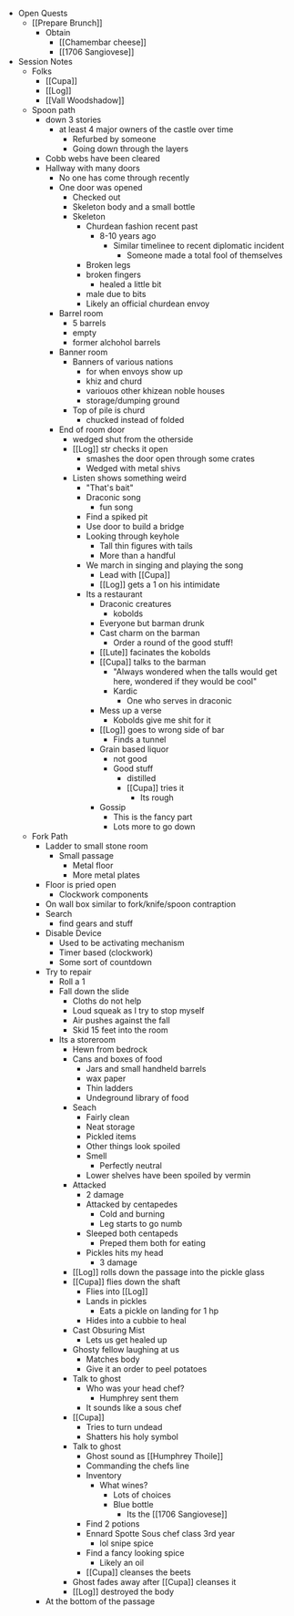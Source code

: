 - Open Quests
	- [[Prepare Brunch]]
		- Obtain
			- [[Chamembar cheese]]
			- [[1706 Sangiovese]]
- Session Notes
	- Folks
		- [[Cupa]]
		- [[Log]]
		- [[Vall Woodshadow]]
	- Spoon path
		- down 3 stories
			- at least 4 major owners of the castle over time
				- Refurbed by someone
				- Going down through the layers
		- Cobb webs have been cleared
		- Hallway with many doors
			- No one has come through recently
			- One door was opened
				- Checked out
				- Skeleton body and a small bottle
				- Skeleton
					- Churdean fashion recent past
						- 8-10 years ago
							- Similar timelinee to recent diplomatic incident
								- Someone made a total fool of themselves
					- Broken legs
					- broken fingers
						- healed a little bit
					- male due to bits
					- Likely an official churdean envoy
			- Barrel room
				- 5 barrels
				- empty
				- former alchohol barrels
			- Banner room
				- Banners of various nations
					- for when envoys show up
					- khiz and churd
					- variouos other khizean noble houses
					- storage/dumping ground
				- Top of pile is churd
					- chucked instead of folded
			- End of room door
				- wedged shut from the otherside
				- [[Log]] str checks it open
					- smashes the door open through some crates
					- Wedged with metal shivs
				- Listen shows something weird
					- "That's bait"
					- Draconic song
						- fun song
					- Find a spiked pit
					- Use door to build a bridge
					- Looking through keyhole
						- Tall thin figures with tails
						- More than a handful
					- We march in singing and playing the song
						- Lead with [[Cupa]]
						- [[Log]] gets a 1 on his intimidate
					- Its a restaurant
						- Draconic creatures
							- kobolds
						- Everyone but barman drunk
						- Cast charm on the barman
							- Order a round of the good stuff!
						- [[Lute]] facinates the kobolds
						- [[Cupa]] talks to the barman
							- "Always wondered when the talls would get here, wondered if they would be cool"
							- Kardic
								- One who serves in draconic
						- Mess up a verse
							- Kobolds give me shit for it
						- [[Log]] goes to wrong side of bar
							- Finds a tunnel
						- Grain based liquor
							- not good
							- Good stuff
								- distilled
								- [[Cupa]] tries it
									- Its rough
						- Gossip
							- This is the fancy part
							- Lots more to go down
	- Fork Path
		- Ladder to small stone room
			- Small passage
				- Metal floor
				- More metal plates
		- Floor is pried open
			- Clockwork components
		- On wall box similar to fork/knife/spoon contraption
		- Search
			- find gears and stuff
		- Disable Device
			- Used to be activating mechanism
			- Timer based (clockwork)
			- Some sort of countdown
		- Try to repair
			- Roll a 1
			- Fall down the slide
				- Cloths do not help
				- Loud squeak as I try to stop myself
				- Air pushes against the fall
				- Skid 15 feet into the room
			- Its a storeroom
				- Hewn from bedrock
				- Cans and boxes of food
					- Jars and small handheld barrels
					- wax paper
					- Thin ladders
					- Undeground library of food
				- Seach
					- Fairly clean
					- Neat storage
					- Pickled items
					- Other things look spoiled
					- Smell
						- Perfectly neutral
					- Lower shelves have been spoiled by vermin
				- Attacked
					- 2 damage
					- Attacked by centapedes
						- Cold and burning
						- Leg starts to go numb
					- Sleeped both centapeds
						- Preped them both for eating
					- Pickles hits my head
						- 3 damage
				- [[Log]] rolls down the passage into the pickle glass
				- [[Cupa]] flies down the shaft
					- Flies into [[Log]]
					- Lands in pickles
						- Eats a pickle on landing for 1 hp
					- Hides into a cubbie to heal
				- Cast Obsuring Mist
					- Lets us get healed up
				- Ghosty fellow laughing at us
					- Matches body
					- Give it an order to peel potatoes
				- Talk to ghost
					- Who was your head chef?
						- Humphrey sent them
					- It sounds like a sous chef
				- [[Cupa]]
					- Tries to turn undead
					- Shatters his holy symbol
				- Talk to ghost
					- Ghost sound as [[Humphrey Thoile]]
					- Commanding the chefs line
					- Inventory
						- What wines?
							- Lots of choices
							- Blue bottle
								- Its the [[1706 Sangiovese]]
					- Find 2 potions
					- Ennard Spotte Sous chef class 3rd year
						- lol snipe spice
					- Find a fancy looking spice
						- Likely an oil
					- [[Cupa]] cleanses the beets
				- Ghost fades away after [[Cupa]] cleanses it
				- [[Log]] destroyed the body
		- At the bottom of the passage